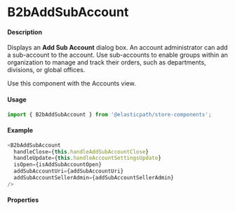 # B2bAddSubAccount

#### Description

Displays an **Add Sub Account** dialog box. An account administrator can add a sub-account to the account. Use sub-accounts to enable groups within an organization to manage and track their orders, such as departments, divisions, or global offices.

Use this component with the Accounts view.

#### Usage

```js
import { B2bAddSubAccount } from '@elasticpath/store-components';
```

#### Example

```js
<B2bAddSubAccount
  handleClose={this.handleAddSubAccountClose}
  handleUpdate={this.handleAccountSettingsUpdate}
  isOpen={isAddSubAccountOpen}
  addSubAccountUri={addSubAccountUri}
  addSubAccountSellerAdmin={addSubAccountSellerAdmin}
/>
```

#### Properties

<!-- PROPS -->
